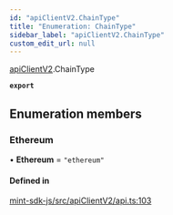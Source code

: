 ```yaml
---
id: "apiClientV2.ChainType"
title: "Enumeration: ChainType"
sidebar_label: "apiClientV2.ChainType"
custom_edit_url: null
---
```


[apiClientV2](../modules/apiClientV2).ChainType

**`export`**

## Enumeration members

### Ethereum

• **Ethereum** = `"ethereum"`

#### Defined in

[mint-sdk-js/src/apiClientV2/api.ts:103](https://github.com/KyuzanInc/mint-sdk-js/blob/116138b/src/apiClientV2/api.ts#L103)
